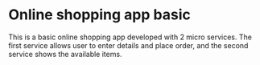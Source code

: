 # Online shopping app basic
This is a basic online shopping app developed with 2 micro services. 
The first service allows user to enter details and place order, and the second service shows the available items. 
